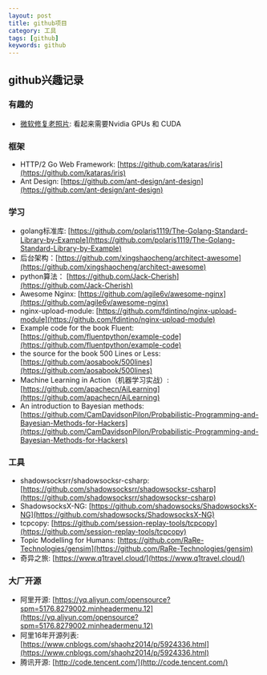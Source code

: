 ```yaml
---
layout: post
title: github项目
category: 工具
tags: [github]
keywords: github
---
```


## github兴趣记录

### 有趣的
- [微软修复老照片](https://github.com/microsoft/Bringing-Old-Photos-Back-to-Life): 看起来需要Nvidia GPUs 和 CUDA 

### 框架
- HTTP/2 Go Web Framework: [https://github.com/kataras/iris](https://github.com/kataras/iris)
- Ant Design: [https://github.com/ant-design/ant-design](https://github.com/ant-design/ant-design)

### 学习
- golang标准库: [https://github.com/polaris1119/The-Golang-Standard-Library-by-Example](https://github.com/polaris1119/The-Golang-Standard-Library-by-Example)
- 后台架构：[https://github.com/xingshaocheng/architect-awesome](https://github.com/xingshaocheng/architect-awesome)
- python算法： [https://github.com/Jack-Cherish](https://github.com/Jack-Cherish)
- Awesome Nginx: [https://github.com/agile6v/awesome-nginx](https://github.com/agile6v/awesome-nginx)
- nginx-upload-module: [https://github.com/fdintino/nginx-upload-module](https://github.com/fdintino/nginx-upload-module)
- Example code for the book Fluent: [https://github.com/fluentpython/example-code](https://github.com/fluentpython/example-code)
- the source for the book 500 Lines or Less: [https://github.com/aosabook/500lines](https://github.com/aosabook/500lines)
- Machine Learning in Action（机器学习实战）: [https://github.com/apachecn/AiLearning](https://github.com/apachecn/AiLearning)
- An introduction to Bayesian methods: [https://github.com/CamDavidsonPilon/Probabilistic-Programming-and-Bayesian-Methods-for-Hackers](https://github.com/CamDavidsonPilon/Probabilistic-Programming-and-Bayesian-Methods-for-Hackers)


### 工具
- shadowsocksrr/shadowsocksr-csharp: [https://github.com/shadowsocksrr/shadowsocksr-csharp](https://github.com/shadowsocksrr/shadowsocksr-csharp)
- ShadowsocksX-NG: [https://github.com/shadowsocks/ShadowsocksX-NG](https://github.com/shadowsocks/ShadowsocksX-NG)
- tcpcopy: [https://github.com/session-replay-tools/tcpcopy](https://github.com/session-replay-tools/tcpcopy)
- Topic Modelling for Humans: [https://github.com/RaRe-Technologies/gensim](https://github.com/RaRe-Technologies/gensim)
- 奇异之旅: [https://www.q1travel.cloud/](https://www.q1travel.cloud/)

### 大厂开源
- 阿里开源: [https://yq.aliyun.com/opensource?spm=5176.8279002.minheadermenu.12](https://yq.aliyun.com/opensource?spm=5176.8279002.minheadermenu.12)
- 阿里16年开源列表: [https://www.cnblogs.com/shaohz2014/p/5924336.html](https://www.cnblogs.com/shaohz2014/p/5924336.html)
- 腾讯开源: [http://code.tencent.com/](http://code.tencent.com/)